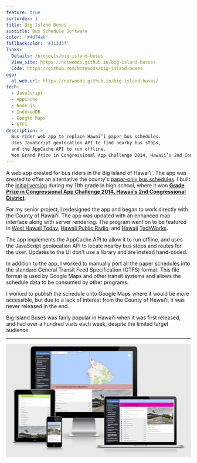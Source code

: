 ```yaml
---
feature: true
sortorder: 1
title: Big Island Buses
subtitle: Bus Schedule Software
color: '#4d74ab'
fallbackcolor: '#313d3f'
links:
  Details: /projects/big-island-buses
  View_site: https://notwoods.github.io/big-island-buses/
  Code: https://github.com/NotWoods/big-island-buses
ogp:
  al.web.url: https://notwoods.github.io/big-island-buses/
tech:
  - JavaScript
  - AppCache
  - Node.js
  - IndexedDB
  - Google Maps
  - GTFS
description: >
  Bus rider web app to replace Hawai’i paper bus schedules.
  Uses JavaScript geolocation API to find nearby bus stops,
  and the AppCache API to run offline.
  Won Grand Prize in Congressional App Challenge 2014, Hawaii’s 2nd Congressional District.
---
```

A web app created for bus riders in the Big Island of Hawai'i'.
The app was created to offer an alternative the county's [paper-only bus schedules](http://www.heleonbus.org/schedules-and-maps).
I built the [initial version](https://github.com/NotWoods/big-island-buses/tree/app-challenge) during my 11th grade in high school,
where it won [**Grade Prize in Congressional App Challenge 2014, Hawaii’s 2nd Congressional District**](http://gabbard.house.gov/index.php/press-releases/339-rep-tulsi-gabbard-presents-congressional-awards-to-young-leaders-from-hawai-i-s-second-district).

For my senior project, I redesigned the app and began to work directly with the County of Hawai'i.
The app was updated with an enhanced map interface along with server rendering.
The program went on to be featured in [West Hawaii Today](http://westhawaiitoday.com/news/local-news/hele-schedule-be-available-app),
[Hawaii Public Radio](http://www.bytemarkscafe.org/2015/04/29/episode-348-sounding-rockets-apr-29-2015/),
and [Hawaii](https://www.youtube.com/watch?v=MHPlJsosHDc) [TechWorks](https://www.youtube.com/watch?v=yl_3d7PSKMY).

The app implements the AppCache API to allow it to run offline,
and uses the JavaScript geolocation API to locate nearby bus stops and routes for the user.
Updates to the UI don't use a library and are instead hand-coded.

In addition to the app, I worked to manually port all the paper schedules into
the standard General Transit Feed Specification (GTFS) format.
This file format is used by Google Maps and other transit systems and allows the
schedule data to be consumed by other programs.

I worked to publish the schedule onto Google Maps where it would be more
accessible, but due to a lack of interest from the County of Hawai'i, it was
never released in the end.

Big Island Buses was fairly popular in Hawai'i when it was first released, and had
over a hundred visits each week, despite the limited target audience.

___

![Big Island Buses on different devices](/images/big-island-buses/multi-screen.png)
